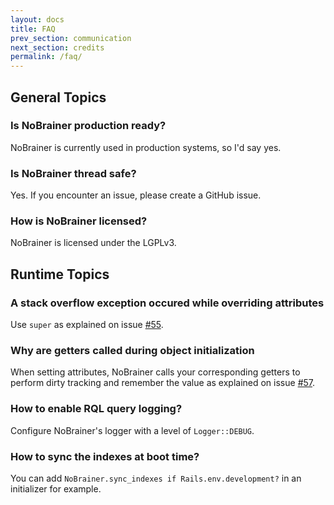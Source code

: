 ```yaml
---
layout: docs
title: FAQ
prev_section: communication
next_section: credits
permalink: /faq/
---
```


## General Topics

### **Is NoBrainer production ready?**
NoBrainer is currently used in production systems, so I'd say yes.

### **Is NoBrainer thread safe?**
Yes. If you encounter an issue, please create a GitHub issue.

### **How is NoBrainer licensed?**
NoBrainer is licensed under the LGPLv3.

## Runtime Topics

### **A stack overflow exception occured while overriding attributes**
Use `super` as explained on issue
[#55](https://github.com/nviennot/nobrainer/issues/55#issuecomment-32217530).

### **Why are getters called during object initialization**
When setting attributes, NoBrainer calls your corresponding getters to perform
dirty tracking and remember the value as explained on issue
[#57](https://github.com/nviennot/nobrainer/issues/57).

### **How to enable RQL query logging?**
Configure NoBrainer's logger with a level of `Logger::DEBUG`.

### **How to sync the indexes at boot time?**

You can add `NoBrainer.sync_indexes if Rails.env.development?` in an initializer for example.
